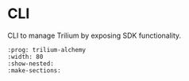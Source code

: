 # CLI

CLI to manage Trilium by exposing SDK functionality.

```{typer} trilium_alchemy.tools.cli.main:app
:prog: trilium-alchemy
:width: 80
:show-nested:
:make-sections:
```
